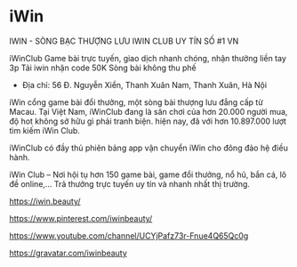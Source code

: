 # iWin

IWIN - SÒNG BẠC THƯỢNG LƯU IWIN CLUB UY TÍN SỐ #1 VN

iWinClub Game bài trực tuyến, giao dịch nhanh chóng, nhận thưởng liền tay 3p Tải iwin nhận code 50K Sòng bài không thu phế

- Địa chỉ: 56 Đ. Nguyễn Xiển, Thanh Xuân Nam, Thanh Xuân, Hà Nội

iWin cổng game bài đổi thưởng, một sòng bài thượng lưu đẳng cấp từ Macau. Tại Việt Nam, iWinClub đang là sân chơi của hơn 20.000 người mua, độ hot không sở hữu gì phải tranh biện. hiện nay, đã với hơn 10.897.000 lượt tìm kiếm iWin Club.

iWinClub có đầy thủ phiên bảng app vận chuyển iWin cho đông đảo hệ điều hành.

iWin Club – Nơi hội tụ hơn 150 game bài, game đổi thưởng, nổ hũ, bắn cá, lô đề online,… Trả thưởng trực tuyến uy tín và nhanh nhất thị trường.

https://iwin.beauty/

https://www.pinterest.com/iwinbeauty/

https://www.youtube.com/channel/UCYjPafz73r-Fnue4Q65Qc0g

https://gravatar.com/iwinbeauty
